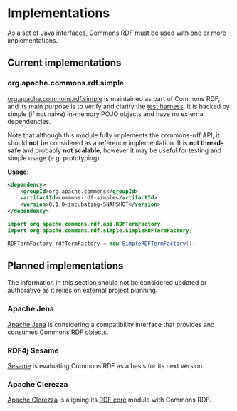# Implementations

As a set of Java interfaces, Commons RDF must be used with one or more
implementations.

## Current implementations

### org.apache.commons.rdf.simple

[org.apache.commons.rdf.simple](apidocs/org/apache/commons/rdf/simple/package-summary.html)
is maintained as part of Commons RDF, and its main purpose is to verify and
clarify the [test harness](testapidocs/org/apache/commons/rdf/api/package-summary.html). 
It is backed by simple (if not naive) in-memory POJO objects and have no external
dependencies.

Note that although this module fully implements the commons-rdf API, it should
**not** be considered as a reference implementation. It is **not thread-safe** and
probably **not scalable**, however it may be useful for testing and simple
usage (e.g. prototyping). 

**Usage:**

```xml
<dependency>
    <groupId>org.apache.commons</groupId>
    <artifactId>commons-rdf-simple</artifactId>
    <version>0.1.0-incubating-SNAPSHOT</version>
</dependency>
```

```java
import org.apache.commons.rdf.api.RDFTermFactory;
import org.apache.commons.rdf.simple.SimpleRDFTermFactory;

RDFTermFactory rdfTermFactory = new SimpleRDFTermFactory();
```

## Planned implementations

The information in this section should not be considered updated or
authorative as it relies on external project planning.


### Apache Jena

[Apache Jena](http://jena.apache.org/) is considering a compatibility interface
that provides and consumes Commons RDF objects.

### RDF4j Sesame

[Sesame](http://rdf4j.org/) is evaluating Commons RDF as a basis for its
next version.

### Apache Clerezza

[Apache Clerezza](https://clerezza.apache.org/) is 
aligning its [RDF core](https://github.com/apache/clerezza-rdf-core) module
with Commons RDF.


